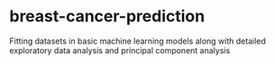 # breast-cancer-prediction
Fitting datasets in basic machine learning models along with detailed exploratory data analysis and principal component analysis
